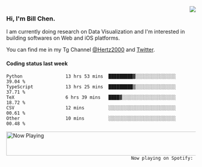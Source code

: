 <img  align="right" src="https://github-readme-stats.vercel.app/api?username=BillChen2k&show_icons=false&count_private=true&hide_title=true">

### Hi, I'm Bill Chen.

I am currently doing research on Data Visualization and I'm interested in building softwares on Web and iOS platforms.

You can find me in my Tg Channel [@Hertz2000](https://t.me/Hertz2000) and [Twitter](https://twitter.com/billchen2k).

#### Coding status last week

<!--START_SECTION:waka-->

```text
Python                13 hrs 53 mins  █████████▓░░░░░░░░░░░░░░░   39.04 %
TypeScript            13 hrs 25 mins  █████████▒░░░░░░░░░░░░░░░   37.71 %
TeX                   6 hrs 39 mins   ████▓░░░░░░░░░░░░░░░░░░░░   18.72 %
CSV                   12 mins         ░░░░░░░░░░░░░░░░░░░░░░░░░   00.61 %
Other                 10 mins         ░░░░░░░░░░░░░░░░░░░░░░░░░   00.48 %
```

<!--END_SECTION:waka-->


<div>
<a href="https://spotify-now-playing.billchen2k.vercel.app/now-playing?open">
   <img align="right" src="https://spotify-now-playing.billchen2k.vercel.app/now-playing" width="540" height="64" alt="Now Playing">
</a>
</div>

<div>
<p align="right"><code>Now playing on Spotify: </code></p>
</div>

<!--
**BillChen2K/BillChen2K** is a ✨ _special_ ✨ repository because its `README.md` (this file) appears on your GitHub profile.

Here are some ideas to get you started:

- 🔭 I’m currently working on ...
- 🌱 I’m currently learning ...
- 👯 I’m looking to collaborate on ...
- 🤔 I’m looking for help with ...
- 💬 Ask me about ...
- 📫 How to reach me: ...
- 😄 Pronouns: ...
- ⚡ Fun fact: ...
-->
